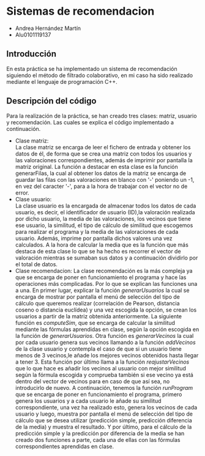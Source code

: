 # Sistemas de recomendacion
- Andrea Hernández Martín
- Alu0101119137

## Introducción
En esta práctica se ha implementado un sistema de recomendación siguiendo el método de filtrado colaborativo, en mi caso ha sido realizado mediante el lenguaje de programación C++.

## Descripción del código
Para la realización de la práctica, se han creado tres clases: matriz, usuario y recomendación. Las cuales se explica el código implementado a continuación.
- Clase matriz:  
La clase matriz se encarga de leer el fichero de entrada y obtener los datos de él, de forma que se crea una matriz con todos los usuarios y las valoraciones correspondientes, además de imprimir por pantalla la matriz original. La función a destacar en esta clase es la función generarFilas, la cual al obtener los datos de la matriz se encarga de guardar las filas con las valoraciones en blanco con '-' poniendo un -1, en vez del caracter '-', para a la hora de trabajar con el vector no de error.
- Clase usuario:  
La clase usuario es la encargada de almacenar todos los datos de cada usuario, es decir, el identificador de usuario (ID),la valoración realizada por dicho usuario, la media de las valoraciones, los vecinos que tiene ese usuario, la similitud, el tipo de cálculo de similitud que escogemos para realizar el programa y la media de las valoraciones de cada usuario. Además, imprime por pantalla dichos valores una vez calculados. A la hora de calcular la media que es la función que más destaca de esta clase lo que se ha hecho es recorrer el vector de valoración mientras se sumaban sus datos y a continuación dividirlo por el total de datos.
- Clase recomendacion:
La clase recomendación es la más compleja ya que se encarga de poner en funcionamiento el programa y hace las operaciones más complicadas. Por lo que se explican las funciones una a una. En primer lugar, explicar la función *generarUsuarios* la cual se encarga de mostrar por pantalla el menú de selección del tipo de cálculo que queremos realizar (correlación de Pearson, distancia coseno o distancia euclídea) y una vez escogida la opción, se crean los usuarios a partir de la matriz obtenida anteriormente. La siguiente función es *computeSim*, que se encarga de calcular la similitud mediante las fórmulas aprendidas en clase, según la opción escogida en la función de *generarUsuarios*. Otra función es *generarVecinos* la cual por cada usuario genera sus vecinos llamando a la función *addVecinos* de la clase usuario y contempla el caso de que si un usuario tiene menos de 3 vecinos,le añade los mejores vecinos obtenidos hasta llegar a tener 3. Esta función por último llama a la función *reajustarVecinos* que lo que hace es añadir los vecinos al usuario con mejor similitud según la fórmula escogida y comprueba también si ese vecino ya está dentro del vector de vecinos para en caso de que así sea, no introducirlo de nuevo. A continuación, tenemos la función *runProgram* que se encarga de poner en funcionamiento el programa, primero genera los usuarios y a cada usuario le añade su similitud correspondiente, una vez ha realizado esto, genera los vecinos de cada usuario y luego, muestra por pantalla el menú de selección del tipo de cálculo que se desea utilizar (predicción simple, predicción diferencia de la media) y muestra el resultado. Y por último, para el cálculo de la predicción simple y la predicción por diferencia de la media se han creado dos funciones a parte, cada una de ellas con las fórmulas correspondientes aprendidas en clase.
